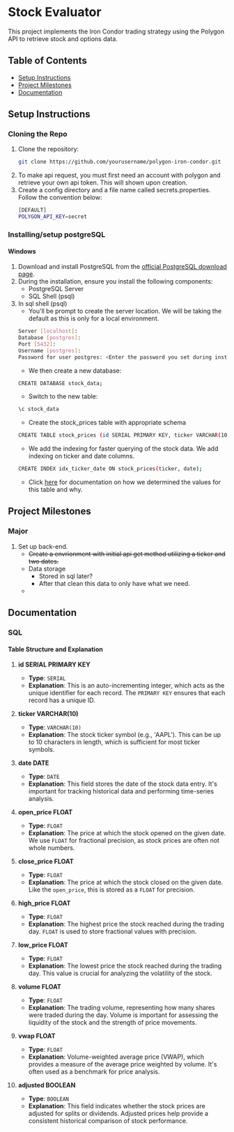 # Stock Evaluator

This project implements the Iron Condor trading strategy using the Polygon API to retrieve stock and options data.

## Table of Contents
   - [Setup Instructions](#setup-instructions)
   - [Project Milestones](#project-milestones)
   - [Documentation](#documentation)

## Setup Instructions

### Cloning the Repo
1. Clone the repository:
   ```bash
   git clone https://github.com/yourusername/polygon-iron-condor.git
2. To make api request, you must first need an account with polygon and retrieve your own api token. This will shown upon creation.
3. Create a config directory and a file name called secrets.properties. Follow the convention below:
   ```bash
   [DEFAULT]
   POLYGON_API_KEY=secret

### Installing/setup postgreSQL
#### Windows
1. Download and install PostgreSQL from the [official PostgreSQL download page](https://www.postgresql.org/download/windows/).
2. During the installation, ensure you install the following components:
   - PostgreSQL Server
   - SQL Shell (psql)
3. In sql shell (psql)
   - You'll be prompt to create the server location. We will be taking the default as this is only for a local environment.
   ```bash
   Server [localhost]: 
   Database [postgres]: 
   Port [5432]: 
   Username [postgres]: 
   Password for user postgres: <Enter the password you set during installation>
   ```
   - We then create a new database:
   ```bash
   CREATE DATABASE stock_data;
   ```
   - Switch to the new table:
   ```bash
   \c stock_data
   ```
   - Create the stock_prices table with appropriate schema
   ```bash
   CREATE TABLE stock_prices (id SERIAL PRIMARY KEY, ticker VARCHAR(10) NOT NULL, date DATE NOT NULL, open_price FLOAT NOT NULL, close_price FLOAT NOT NULL, high_price FLOAT NOT NULL, low_price FLOAT NOT NULL, volume FLOAT NOT NULL, vwap FLOAT, adjusted BOOLEAN, UNIQUE(ticker, date));
   ```
   - We add the indexing for faster querying of the stock data. We add indexing on ticker and date columns. 
   ```bash
   CREATE INDEX idx_ticker_date ON stock_prices(ticker, date);
   ```
   - Click [here](#table-structure-and-explanation) for documentation on how we determined the values for this table and why. 

## Project Milestones

### Major
1. Set up back-end.
   - ~~Create a envrionment with initial api get method utilizing a ticker and two dates.~~
   - Data storage
      - Stored in sql later?
      - After that clean this data to only have what we need.
   - 

## Documentation

### SQL 
#### Table Structure and Explanation

1. **id SERIAL PRIMARY KEY**
   - **Type**: `SERIAL`
   - **Explanation**: This is an auto-incrementing integer, which acts as the unique identifier for each record. The `PRIMARY KEY` ensures that each record has a unique ID.

2. **ticker VARCHAR(10)**
   - **Type**: `VARCHAR(10)`
   - **Explanation**: The stock ticker symbol (e.g., 'AAPL'). This can be up to 10 characters in length, which is sufficient for most ticker symbols.

3. **date DATE**
   - **Type**: `DATE`
   - **Explanation**: This field stores the date of the stock data entry. It's important for tracking historical data and performing time-series analysis.

4. **open_price FLOAT**
   - **Type**: `FLOAT`
   - **Explanation**: The price at which the stock opened on the given date. We use `FLOAT` for fractional precision, as stock prices are often not whole numbers.

5. **close_price FLOAT**
   - **Type**: `FLOAT`
   - **Explanation**: The price at which the stock closed on the given date. Like the `open_price`, this is stored as a `FLOAT` for precision.

6. **high_price FLOAT**
   - **Type**: `FLOAT`
   - **Explanation**: The highest price the stock reached during the trading day. `FLOAT` is used to store fractional values with precision.

7. **low_price FLOAT**
   - **Type**: `FLOAT`
   - **Explanation**: The lowest price the stock reached during the trading day. This value is crucial for analyzing the volatility of the stock.

8. **volume FLOAT**
   - **Type**: `FLOAT`
   - **Explanation**: The trading volume, representing how many shares were traded during the day. Volume is important for assessing the liquidity of the stock and the strength of price movements.

9. **vwap FLOAT**
   - **Type**: `FLOAT`
   - **Explanation**: Volume-weighted average price (VWAP), which provides a measure of the average price weighted by volume. It's often used as a benchmark for price analysis.

10. **adjusted BOOLEAN**
    - **Type**: `BOOLEAN`
    - **Explanation**: This field indicates whether the stock prices are adjusted for splits or dividends. Adjusted prices help provide a consistent historical comparison of stock performance.


